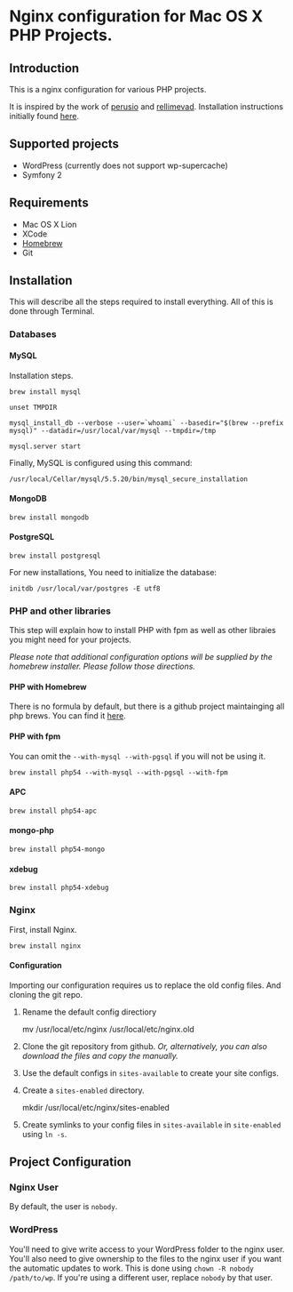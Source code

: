 # Nginx configuration for Mac OS X PHP Projects.

## Introduction
   
This is a nginx configuration for various PHP projects.

It is inspired by the work of [perusio](https://github.com/perusio "perusio") and [rellimevad](https://github.com/rellimevad "rellimevad"). Installation instructions initially found [here](http://www.rabblemedia.net/installing-nginx-php-fpm-and-mysql-drupal-osx-lion-homebrew "here").

## Supported projects

*  WordPress (currently does not support wp-supercache)
*  Symfony 2

## Requirements

*  Mac OS X Lion
*  XCode
*  [Homebrew](http://mxcl.github.com/homebrew/ "Homebrew")
*  Git

## Installation

This will describe all the steps required to install everything. All of this is done through Terminal.

### Databases

#### MySQL

Installation steps.

	brew install mysql

	unset TMPDIR

	mysql_install_db --verbose --user=`whoami` --basedir="$(brew --prefix mysql)" --datadir=/usr/local/var/mysql --tmpdir=/tmp

	mysql.server start

Finally, MySQL is configured using this command:

	/usr/local/Cellar/mysql/5.5.20/bin/mysql_secure_installation

#### MongoDB

	brew install mongodb
	
#### PostgreSQL
	
	brew install postgresql
	
For new installations, You need to initialize the database:

	initdb /usr/local/var/postgres -E utf8

### PHP and other libraries

This step will explain how to install PHP with fpm as well as other libraies you might need for your projects.

_Please note that additional configuration options will be supplied by the homebrew installer. Please follow those directions._

#### PHP with Homebrew

There is no formula by default, but there is a github project maintainging all php brews. You can find it [here](https://github.com/josegonzalez/homebrew-php "here").

#### PHP with fpm

You can omit the `--with-mysql --with-pgsql` if you will not be using it.

	brew install php54 --with-mysql --with-pgsql --with-fpm

#### APC
	
	brew install php54-apc

#### mongo-php

	brew install php54-mongo

#### xdebug

	brew install php54-xdebug

### Nginx

First, install Nginx.

	brew install nginx

#### Configuration

Importing our configuration requires us to replace the old config files. And cloning the git repo.

1. Rename the default config directiory

	mv /usr/local/etc/nginx /usr/local/etc/nginx.old

2. Clone the git repository from github. _Or, alternatively, you can also download the files and copy the manually._

3. Use the default configs in `sites-available` to create your site configs.

4. Create a `sites-enabled` directory.

	mkdir /usr/local/etc/nginx/sites-enabled

5. Create symlinks to your config files in `sites-available` in `site-enabled` using `ln -s`.

## Project Configuration

### Nginx User

By default, the user is `nobody`.

### WordPress

You'll need to give write access to your WordPress folder to the nginx user. You'll also need to give ownership to the files to the nginx user if you want the automatic updates to work. This is done using `chown -R nobody /path/to/wp`. If you're using a different user, replace `nobody` by that user.
